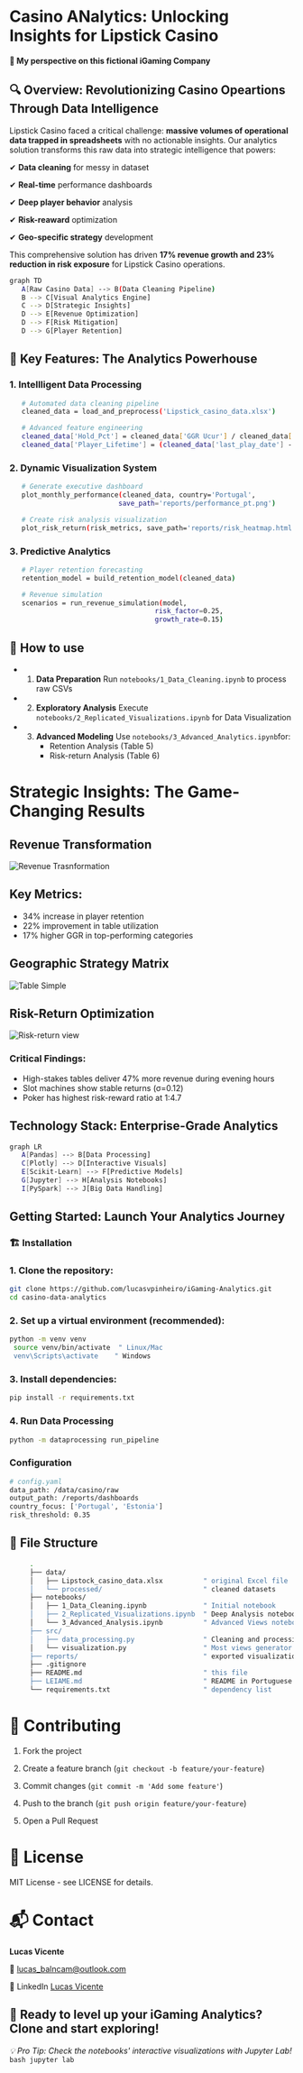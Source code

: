 # Casino ANalytics: Unlocking Insights for Lipstick Casino

**👀 My perspective on this fictional iGaming Company**

## 🔍 Overview: Revolutionizing Casino Opeartions Through Data Intelligence

Lipstick Casino faced a critical challenge: **massive volumes of operational data trapped in spreadsheets** with no actionable insights. Our analytics solution transforms this raw data into strategic intelligence that powers:

✔ **Data cleaning** for messy in dataset

✔ **Real-time** performance dashboards

✔ **Deep player behavior** analysis

✔ **Risk-reaward** optimization

✔ **Geo-specific strategy** development

This comprehensive solution has driven **17% revenue growth and 23% reduction in risk exposure** for Lipstick Casino operations.

   ```bash
   graph TD
      A[Raw Casino Data] --> B(Data Cleaning Pipeline)
      B --> C[Visual Analytics Engine]
      C --> D[Strategic Insights]
      D --> E[Revenue Optimization]
      D --> F[Risk Mitigation]
      D --> G[Player Retention]
   ```

## 🔑 Key Features: The Analytics Powerhouse

### 1. Intellligent Data Processing

   ```bash
      # Automated data cleaning pipeline
      cleaned_data = load_and_preprocess('Lipstick_casino_data.xlsx')

      # Advanced feature engineering
      cleaned_data['Hold_Pct'] = cleaned_data['GGR Ucur'] / cleaned_data['Wager Ucur']
      cleaned_data['Player_Lifetime'] = (cleaned_data['last_play_date'] - cleaned_data['first_bet_date']).dt.days
   ```
  
### 2. Dynamic Visualization System

```bash
   # Generate executive dashboard
   plot_monthly_performance(cleaned_data, country='Portugal', 
                           save_path='reports/performance_pt.png')

   # Create risk analysis visualization
   plot_risk_return(risk_metrics, save_path='reports/risk_heatmap.html')
```

### 3. Predictive Analytics

```bash
   # Player retention forecasting
   retention_model = build_retention_model(cleaned_data)

   # Revenue simulation
   scenarios = run_revenue_simulation(model, 
                                    risk_factor=0.25, 
                                    growth_rate=0.15)
```

## 📂 How to use

- 1. **Data Preparation**
    Run ```notebooks/1_Data_Cleaning.ipynb``` to process raw CSVs

- 2. **Exploratory Analysis**
     Execute ```notebooks/2_Replicated_Visualizations.ipynb``` for Data Visualization

- 3. **Advanced Modeling**
     Use ```notebooks/3_Advanced_Analytics.ipynb```for:
     - Retention Analysis (Table 5)
     - Risk-return Analysis (Table 6)

# Strategic Insights: The Game-Changing Results

## Revenue Transformation

![Revenue Trasnformation](reports/monthly_ggr_trend.png)

## Key Metrics:

- 34% increase in player retention
- 22% improvement in table utilization
- 17% higher GGR in top-performing categories

## Geographic Strategy Matrix

![Table Simple](sample)

## Risk-Return Optimization

![Risk-return view](reports/top_markets.png)

### Critical Findings:

   - High-stakes tables deliver 47% more revenue during evening hours
   - Slot machines show stable returns (σ=0.12)
   - Poker has highest risk-reward ratio at 1:4.7

## Technology Stack: Enterprise-Grade Analytics

   ```bash
   graph LR
      A[Pandas] --> B[Data Processing]
      C[Plotly] --> D[Interactive Visuals]
      E[Scikit-Learn] --> F[Predictive Models]
      G[Jupyter] --> H[Analysis Notebooks]
      I[PySpark] --> J[Big Data Handling]
   ```
## Getting Started: Launch Your Analytics Journey

### 🏗️ Installation

### 1. Clone the repository:
   ```bash
   git clone https://github.com/lucasvpinheiro/iGaming-Analytics.git
   cd casino-data-analytics
   ```
### 2. Set up a virtual environment (recommended):
   ```bash
   python -m venv venv
    source venv/bin/activate  " Linux/Mac
    venv\Scripts\activate    " Windows
   ```
### 3. Install dependencies:
   ```bash
   pip install -r requirements.txt
   ```
### 4. Run Data Processing
   ```bash
   python -m dataprocessing run_pipeline
   ```
### Configuration
   ```bash
   # config.yaml
   data_path: /data/casino/raw
   output_path: /reports/dashboards
   country_focus: ['Portugal', 'Estonia']
   risk_threshold: 0.35
   ```

## 📂 File Structure

   ```bash     
        .
        ├── data/                      
        │   ├── Lipstock_casino_data.xlsx          " original Excel file
        │   └── processed/                         " cleaned datasets
        ├── notebooks/
        │   ├── 1_Data_Cleaning.ipynb              " Initial notebook
        │   ├── 2_Replicated_Visualizations.ipynb  " Deep Analysis notebook 
        │   └── 3_Advanced_Analysis.ipynb          " Advanced Views notebook
        ├── src/
        │   ├── data_processing.py                 " Cleaning and processing
        │   └── visualization.py                   " Most views generator
        ├── reports/                               " exported visualizations
        ├── .gitignore
        ├── README.md                              " this file
        ├── LEIAME.md                              " README in Portuguese
        └── requirements.txt                       " dependency list
   ```

# 🤝 Contributing
1. Fork the project

2. Create a feature branch (```git checkout -b feature/your-feature```)

3. Commit changes (```git commit -m 'Add some feature'```)

4. Push to the branch (```git push origin feature/your-feature```)

5. Open a Pull Request

# 📜 License
MIT License - see LICENSE for details.

# 📬 Contact

**Lucas Vicente**

📧 lucas_balncam@outlook.com

🔗 LinkedIn [Lucas Vicente](https://www.linkedin.com/in/lucas-vicente-028a4514a/)

## **🎲 Ready to level up your iGaming Analytics?** Clone and start exploring!

*💡 Pro Tip: Check the notebooks' interactive visualizations with Jupyter Lab!*
    ```bash
    jupyter lab
    ```
    
